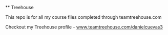 ** Treehouse

This repo is for all my course files completed through teamtreehouse.com

Checkout my Treehouse profile - www.teamtreehouse.com/danielcuevas3
